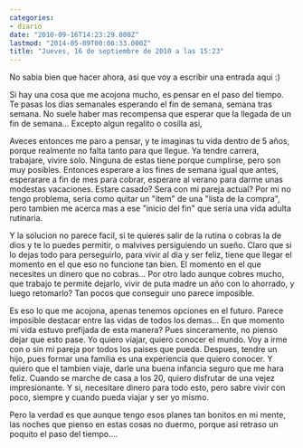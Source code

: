 ```yaml
---
categories:
- diario
date: "2010-09-16T14:23:29.000Z"
lastmod: "2014-05-09T00:06:33.000Z"
title: "Jueves, 16 de septiembre de 2010 a las 15:23"
---
```


No sabia bien que hacer ahora, asi que voy a escribir una entrada aqui :)


Si hay una cosa que me acojona mucho, es pensar en el paso del tiempo. Te pasas los dias semanales esperando el fin de semana, semana tras semana. No suele haber mas recompensa que esperar que la llegada de un fin de semana... Excepto algun regalito o cosilla asi,

Aveces entonces me paro a pensar, y te imaginas tu vida dentro de 5 años, porque realmente no falta tanto para que llegue. Ya tendre carrera, trabajare, vivire solo. Ninguna de estas tiene porque cumplirse, pero son muy posibles.
Entonces esperare a los fines de semana igual que antes, esperarare a fin de mes para cobrar, esperare al verano para darme unas modestas vacaciones.
Estare casado? Sera con mi pareja actual? Por mi no tengo problema, seria como quitar un "item" de una "lista de la compra", pero tambien me acerca mas a ese "inicio del fin" que seria una vida adulta rutinaria.

Y la solucion no parece facil, si te quieres salir de la rutina o cobras la de dios y te lo puedes permitir, o malvives persiguiendo un sueño. Claro que si lo dejas todo para perseguirlo, para vivir al dia y ser feliz, tiene que llegar el momento en el que eso no funcione tan bien. El momento en el que necesites un dinero que no cobras...
Por otro lado aunque cobres mucho, que trabajo te permite dejarlo, vivir de puta madre un año con lo ahorrado, y luego retomarlo? Tan pocos que conseguir uno parece imposible.

Es eso lo que me acojona, apenas tenemos opciones en el futuro. Parece imposible destacar entre las vidas de todos los demas... En que momento mi vida estuvo prefijada de esta manera? Pues sinceramente, no pienso dejar que esto pase. Yo quiero viajar, quiero conocer el mundo. Voy a irme con o sin mi pareja por todos los paises que pueda. Despues, tendre un hijo, pues formar una familia es una experiencia que quiero conocer. Y quiero que el tambien viaje, darle una buena infancia seguro que me hara feliz.
Cuando se marche de casa a los 20, quiero disfrutar de una vejez impresionante. Y si, necesitare dinero para todo esto, pero sabre vivir con poco, siempre y cuando pueda viajar y ser yo mismo.

Pero la verdad es que aunque tengo esos planes tan bonitos en mi mente, las noches que pienso en estas cosas no duermo, porque asi retraso un poquito el paso del tiempo....